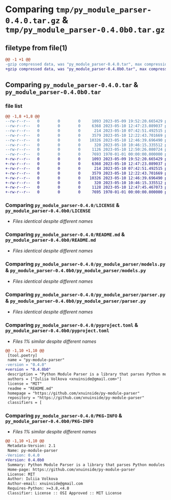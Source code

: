 # Comparing `tmp/py_module_parser-0.4.0.tar.gz` & `tmp/py_module_parser-0.4.0b0.tar.gz`

## filetype from file(1)

```diff
@@ -1 +1 @@
-gzip compressed data, was "py_module_parser-0.4.0.tar", max compression
+gzip compressed data, was "py_module_parser-0.4.0b0.tar", max compression
```

## Comparing `py_module_parser-0.4.0.tar` & `py_module_parser-0.4.0b0.tar`

### file list

```diff
@@ -1,8 +1,8 @@
--rw-r--r--   0        0        0     1093 2023-05-09 19:52:20.665429 py_module_parser-0.4.0/LICENSE
--rw-r--r--   0        0        0     6368 2023-05-10 12:47:23.089037 py_module_parser-0.4.0/README.md
--rw-r--r--   0        0        0      214 2023-05-10 07:42:51.492515 py_module_parser-0.4.0/py_module_parser/__init__.py
--rw-r--r--   0        0        0     3579 2023-05-10 12:22:43.701669 py_module_parser-0.4.0/py_module_parser/models.py
--rw-r--r--   0        0        0    10326 2023-05-10 12:46:39.696490 py_module_parser-0.4.0/py_module_parser/parser.py
--rw-r--r--   0        0        0      320 2023-05-10 10:46:15.335512 py_module_parser-0.4.0/py_module_parser/utils.py
--rw-r--r--   0        0        0     1126 2023-05-10 12:50:26.080724 py_module_parser-0.4.0/pyproject.toml
--rw-r--r--   0        0        0     7693 1970-01-01 00:00:00.000000 py_module_parser-0.4.0/PKG-INFO
+-rw-r--r--   0        0        0     1093 2023-05-09 19:52:20.665429 py_module_parser-0.4.0b0/LICENSE
+-rw-r--r--   0        0        0     6368 2023-05-10 12:47:23.089037 py_module_parser-0.4.0b0/README.md
+-rw-r--r--   0        0        0      214 2023-05-10 07:42:51.492515 py_module_parser-0.4.0b0/py_module_parser/__init__.py
+-rw-r--r--   0        0        0     3579 2023-05-10 12:22:43.701669 py_module_parser-0.4.0b0/py_module_parser/models.py
+-rw-r--r--   0        0        0    10326 2023-05-10 12:46:39.696490 py_module_parser-0.4.0b0/py_module_parser/parser.py
+-rw-r--r--   0        0        0      320 2023-05-10 10:46:15.335512 py_module_parser-0.4.0b0/py_module_parser/utils.py
+-rw-r--r--   0        0        0     1128 2023-05-10 12:47:45.467073 py_module_parser-0.4.0b0/pyproject.toml
+-rw-r--r--   0        0        0     7695 1970-01-01 00:00:00.000000 py_module_parser-0.4.0b0/PKG-INFO
```

### Comparing `py_module_parser-0.4.0/LICENSE` & `py_module_parser-0.4.0b0/LICENSE`

 * *Files identical despite different names*

### Comparing `py_module_parser-0.4.0/README.md` & `py_module_parser-0.4.0b0/README.md`

 * *Files identical despite different names*

### Comparing `py_module_parser-0.4.0/py_module_parser/models.py` & `py_module_parser-0.4.0b0/py_module_parser/models.py`

 * *Files identical despite different names*

### Comparing `py_module_parser-0.4.0/py_module_parser/parser.py` & `py_module_parser-0.4.0b0/py_module_parser/parser.py`

 * *Files identical despite different names*

### Comparing `py_module_parser-0.4.0/pyproject.toml` & `py_module_parser-0.4.0b0/pyproject.toml`

 * *Files 1% similar despite different names*

```diff
@@ -1,10 +1,10 @@
 [tool.poetry]
 name = "py-module-parser"
-version = "0.4.0"
+version = "0.4.0b0"
 description = "Python Module Parser is a library that parses Python modules and outputs information about imports, functions, variables, and their corresponding line numbers. This makes it easier to analyze and understand the structure of your Python code."
 authors = ["Iuliia Volkova <xnuinside@gmail.com>"]
 license = "MIT"
 readme = "README.md"
 homepage = "https://github.com/xnuinside/py-module-parser"
 repository = "https://github.com/xnuinside/py-module-parser"
 classifiers = [
```

### Comparing `py_module_parser-0.4.0/PKG-INFO` & `py_module_parser-0.4.0b0/PKG-INFO`

 * *Files 1% similar despite different names*

```diff
@@ -1,10 +1,10 @@
 Metadata-Version: 2.1
 Name: py-module-parser
-Version: 0.4.0
+Version: 0.4.0b0
 Summary: Python Module Parser is a library that parses Python modules and outputs information about imports, functions, variables, and their corresponding line numbers. This makes it easier to analyze and understand the structure of your Python code.
 Home-page: https://github.com/xnuinside/py-module-parser
 License: MIT
 Author: Iuliia Volkova
 Author-email: xnuinside@gmail.com
 Requires-Python: >=3.8,<4.0
 Classifier: License :: OSI Approved :: MIT License
```

